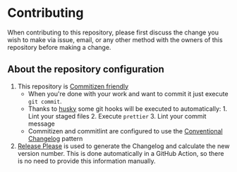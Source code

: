 # Contributing

When contributing to this repository, please first discuss the change you wish
to make via issue, email, or any other method with the owners of this
repository before making a change.

## About the repository configuration

1. This repository is [Commitizen friendly](http://commitizen.github.io/cz-cli/)
    - When you're done with your work and want to commit it just execute
      `git commit`.
    - Thanks to [husky](https://github.com/typicode/husky) some git hooks will
      be executed to automatically: 1. Lint your staged files 2. Execute `prettier` 3. Lint your commit message
    - Commitizen and commitlint are configured to use the
      [Conventional Changelog](https://github.com/conventional-changelog/conventional-changelog)
      pattern
2. [Release Please](https://github.com/googleapis/release-please) is used to
   generate the Changelog and calculate the new version number. This is done
   automatically in a GitHub Action, so there is no need to provide this
   information manually.
